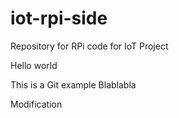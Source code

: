 # iot-rpi-side
Repository for RPi code for IoT Project

Hello world


This is a Git example
Blablabla

Modification

